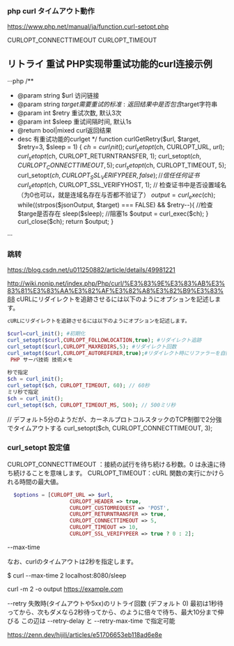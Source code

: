 ### php curl タイムアウト動作
https://www.php.net/manual/ja/function.curl-setopt.php
 
CURLOPT_CONNECTTIMEOUT
CURLOPT_TIMEOUT

## リトライ 重试 PHP实现带重试功能的curl连接示例
···php
/**
 * @param string  $url 访问链接
 * @param string $target 需要重试的标准: 返回结果中是否包含$target字符串
 * @param int $retry 重试次数, 默认3次
 * @param int $sleep 重试间隔时间, 默认1s
 * @return bool|mixed curl返回结果
 * desc 有重试功能的curlget
 */
function curlGetRetry($url, $target, $retry=3, $sleep = 1)
{
  $ch = curl_init();
  curl_setopt($ch, CURLOPT_URL, $url);
  curl_setopt($ch, CURLOPT_RETURNTRANSFER, 1);
  curl_setopt($ch, CURLOPT_CONNECTTIMEOUT, 5);
  curl_setopt($ch, CURLOPT_TIMEOUT, 5);
  curl_setopt($ch, CURLOPT_SSL_VERIFYPEER, false); // 信任任何证书
  curl_setopt($ch, CURLOPT_SSL_VERIFYHOST, 1); // 检查证书中是否设置域名（为0也可以，就是连域名存在与否都不验证了）
  $output = curl_exec($ch);
  while((strpos($jsonOutput, $target) === FALSE) && $retry--){ //检查$targe是否存在
    sleep($sleep); //阻塞1s
    $output = curl_exec($ch);
  }
  curl_close($ch);
  return $output;
}

···


### 跳转
https://blog.csdn.net/u011250882/article/details/49981221

http://wiki.nonip.net/index.php/Php/curl/%E3%83%9E%E3%83%AB%E3%83%81%E3%83%AA%E3%82%AF%E3%82%A8%E3%82%B9%E3%83%88
cURLにリダイレクトを追跡させるには以下のようにオプションを記述します。
``` php
cURLにリダイレクトを追跡させるには以下のようにオプションを記述します。

$curl=curl_init(); #初期化
curl_setopt($curl,CURLOPT_FOLLOWLOCATION,true); #リダイレクト追跡
curl_setopt($curl,CURLOPT_MAXREDIRS,5); #リダイレクト回数
curl_setopt($curl,CURLOPT_AUTOREFERER,true);#リダイレクト時にリファラーを自動追加
 PHP サーバ技術 技術メモ
 
秒で指定
$ch = curl_init();
curl_setopt($ch, CURLOPT_TIMEOUT, 60); // 60秒
ミリ秒で指定
$ch = curl_init();
curl_setopt($ch, CURLOPT_TIMEOUT_MS, 500); // 500ミリ秒
```

// デフォルト5分のようだが、カーネルプロトコルスタックのTCP制御で2分強でタイムアウトする
curl_setopt($ch, CURLOPT_CONNECTTIMEOUT, 3);

### curl_setopt 設定値
CURLOPT_CONNECTTIMEOUT ：接続の試行を待ち続ける秒数。0 は永遠に待ち続けることを意味します。
CURLOPT_TIMEOUT：cURL 関数の実行にかけられる時間の最大値。

``` php
  $options = [CURLOPT_URL => $url,
                    CURLOPT_HEADER => true,
                    CURLOPT_CUSTOMREQUEST => 'POST',
                    CURLOPT_RETURNTRANSFER => true,
                    CURLOPT_CONNECTTIMEOUT => 5,
                    CURLOPT_TIMEOUT => 10,
                    CURLOPT_SSL_VERIFYPEER => true ? 0 : 2];
```



--max-time

なお、curlのタイムアウトは2秒を指定します。

$ curl --max-time 2 localhost:8080/sleep

curl -m 2 -o output https://example.com


--retry <num>
失敗時(タイムアウトや5xx)のリトライ回数 (デフォルト 0)
最初は1秒待ってから、次もダメなら2秒待ってから、のように倍々で待ち、最大10分まで伸びる
この辺は --retry-delay と --retry-max-time で指定可能

https://zenn.dev/hijili/articles/e51706653eb118ad6e8e
